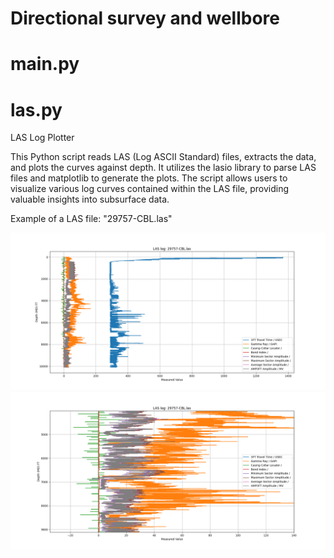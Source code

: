 # Directional survey and wellbore
# main.py #


# las.py #
LAS Log Plotter

This Python script reads LAS (Log ASCII Standard) files, extracts the data, and plots the curves against depth. It utilizes the lasio library to parse LAS files and matplotlib to generate the plots. The script allows users to visualize various log curves contained within the LAS file, providing valuable insights into subsurface data.

Example of a LAS file: "29757-CBL.las"

![LAS log example](/docs/las_log.png)
![LAS log example](/docs/las_log_zoomed.png)